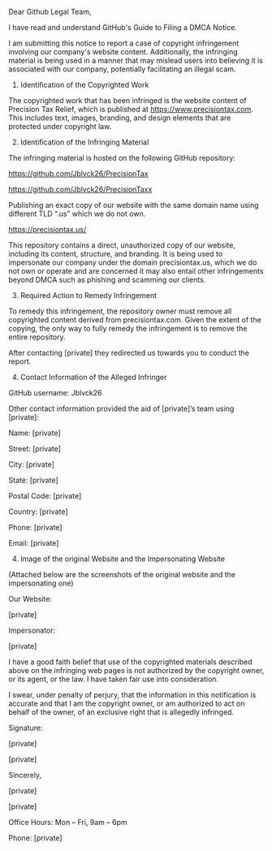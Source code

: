 Dear Github Legal Team,

 

I have read and understand GitHub's Guide to Filing a DMCA Notice.

 

I am submitting this notice to report a case of copyright infringement involving our company's website content. Additionally, the infringing material is being used in a manner that may mislead users into believing it is associated with our company, potentially facilitating an illegal scam.

 

 

1. Identification of the Copyrighted Work

The copyrighted work that has been infringed is the website content of Precision Tax Relief, which is published at https://www.precisiontax.com. This includes text, images, branding, and design elements that are protected under copyright law.

 

 

2. Identification of the Infringing Material

 

The infringing material is hosted on the following GitHub repository:

https://github.com/Jblvck26/PrecisionTax

https://github.com/Jblvck26/PrecisionTaxx

Publishing an exact copy of our website with the same domain name using different TLD “.us” which we do not own.

https://precisiontax.us/

 

This repository contains a direct, unauthorized copy of our website, including its content, structure, and branding. It is being used to impersonate our company under the domain precisiontax.us, which we do not own or operate and are concerned it may also entail other infringements beyond DMCA such as phishing and scamming our clients.

 

 

3. Required Action to Remedy Infringement

To remedy this infringement, the repository owner must remove all copyrighted content derived from precisiontax.com. Given the extent of the copying, the only way to fully remedy the infringement is to remove the entire repository.

 

After contacting [private] they redirected us towards you to conduct the report.

 

4. Contact Information of the Alleged Infringer

GitHub username: Jblvck26

Other contact information provided the aid of [private]’s team using [private]:

Name: [private]

Street: [private]

City: [private]

State: [private]

Postal Code: [private]

Country: [private]

Phone: [private]

Email: [private]

 

4. Image of the original Website and the Impersonating Website

(Attached below are the screenshots of the original website and the impersonating one)

Our Website:

 [private]

Impersonator:

 [private]


I have a good faith belief that use of the copyrighted materials described above on the infringing web pages is not authorized by the copyright owner, or its agent, or the law. I have taken fair use into consideration.

 

I swear, under penalty of perjury, that the information in this notification is accurate and that I am the copyright owner, or am authorized to act on behalf of the owner, of an exclusive right that is allegedly infringed.

 

Signature:

 

[private]

[private]

 

Sincerely,

 

[private]

[private]

Office Hours: Mon – Fri, 9am – 6pm

Phone: [private]
